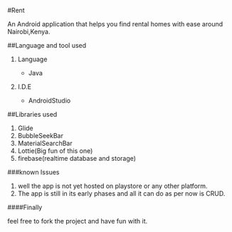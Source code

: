 #Rent
 
 An Android application that helps you find rental homes with ease around Nairobi,Kenya.
    
##Language and tool used

1. Language
    * Java
    
2. I.D.E
    * AndroidStudio
    
##Libraries used

 1. Glide
 2. BubbleSeekBar
 3. MaterialSearchBar
 4. Lottie(Big fun of this one)
 5. firebase(realtime database and storage)

###known Issues

1. well the app is not yet hosted on playstore or any other platform.
2. The app is still in its early phases and all it can do as per now is CRUD.

####Finally

feel free to fork the project and have fun with it.  
 